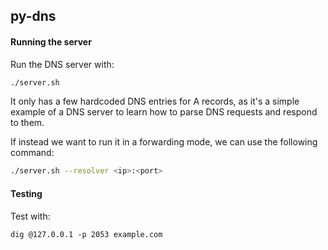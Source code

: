 ## py-dns


#### Running the server
Run the DNS server with:

```bash
./server.sh
```

It only has a few hardcoded DNS entries for A records, as it's a simple example of a DNS server to learn how to parse DNS requests and respond to them.

If instead we want to run it in a forwarding mode, we can use the following command:

```bash
./server.sh --resolver <ip>:<port>
```

#### Testing

Test with:

```shell
dig @127.0.0.1 -p 2053 example.com
```
